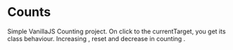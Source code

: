 # Counts
Simple VanillaJS Counting project. On click to the currentTarget, you get its class behaviour.  Increasing , reset and decrease in counting .
